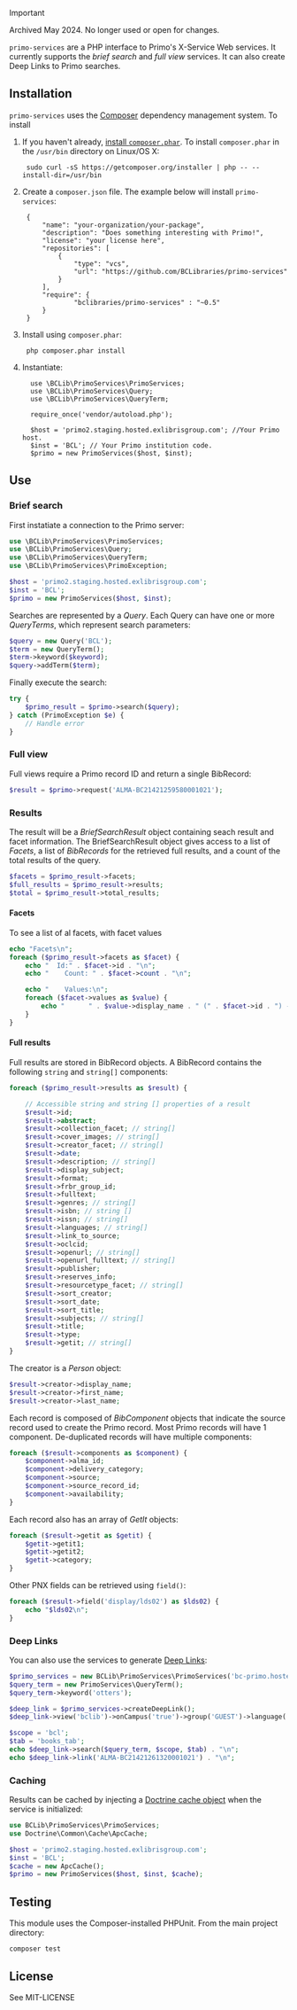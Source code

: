 > [!IMPORTANT]
> Archived May 2024. No longer used or open for changes.

`primo-services` are a PHP interface to Primo's X-Service Web services. It currently supports the *brief search* and *full view* services. It can also create Deep Links to Primo searches.

## Installation

`primo-services` uses the [Composer](http://getcomposer.org/) dependency management system. To install 

1. If you haven't already, [install `composer.phar`](http://getcomposer.org/doc/00-intro.md#installation-nix). To install `composer.phar` in the `/usr/bin` directory on Linux/OS X:
 
		sudo curl -sS https://getcomposer.org/installer | php -- --install-dir=/usr/bin

2. Create a `composer.json` file. The example below will install `primo-services`:

        {
            "name": "your-organization/your-package",
            "description": "Does something interesting with Primo!",
            "license": "your license here",
            "repositories": [
                {
                    "type": "vcs",
                    "url": "https://github.com/BCLibraries/primo-services"
                }
            ],
            "require": {
                    "bclibraries/primo-services" : "~0.5"
            }
        }
    
3. Install using `composer.phar`:

		php composer.phar install
		
4. Instantiate:

         use \BCLib\PrimoServices\PrimoServices;
         use \BCLib\PrimoServices\Query;
         use \BCLib\PrimoServices\QueryTerm;
       
         require_once('vendor/autoload.php');
       
         $host = 'primo2.staging.hosted.exlibrisgroup.com'; //Your Primo host.
         $inst = 'BCL'; // Your Primo institution code.
         $primo = new PrimoServices($host, $inst);
   
## Use

### Brief search

First instatiate a connection to the Primo server:

```PHP
use \BCLib\PrimoServices\PrimoServices;
use \BCLib\PrimoServices\Query;
use \BCLib\PrimoServices\QueryTerm;
use \BCLib\PrimoServices\PrimoException;

$host = 'primo2.staging.hosted.exlibrisgroup.com';
$inst = 'BCL';
$primo = new PrimoServices($host, $inst);
```

Searches are represented by a *Query*. Each Query can have one or more *QueryTerms*, which represent search parameters:

```PHP
$query = new Query('BCL');
$term = new QueryTerm();
$term->keyword($keyword);
$query->addTerm($term);
```

Finally execute the search:

```PHP
try {
    $primo_result = $primo->search($query);
} catch (PrimoException $e) {
    // Handle error
}
```

### Full view

Full views require a Primo record ID and return a single BibRecord:

```PHP
$result = $primo->request('ALMA-BC21421259580001021');
```

### Results

The result will be a *BriefSearchResult* object containing seach result and facet information. The BriefSearchResult object gives access to a list of *Facets*, a list of *BibRecords* for the retrieved full results, and a count of the total results of the query.

```PHP
$facets = $primo_result->facets;
$full_results = $primo_result->results;
$total = $primo_result->total_results;
```

#### Facets

To see a list of al facets, with facet values 

```PHP
echo "Facets\n";
foreach ($primo_result->facets as $facet) {
    echo "  Id:" . $facet->id . "\n";
    echo "    Count: " . $facet->count . "\n";

    echo "    Values:\n";
    foreach ($facet->values as $value) {
        echo "      " . $value->display_name . " (" . $facet->id . ") - " . $facet->count . "\n";
    }
}
```

#### Full results

Full results are stored in BibRecord objects. A BibRecord contains the following `string` and `string[]` components:

```PHP
foreach ($primo_result->results as $result) {

    // Accessible string and string [] properties of a result
    $result->id;
    $result->abstract;
    $result->collection_facet; // string[]
    $result->cover_images; // string[]
    $result->creator_facet; // string[]
    $result->date;
    $result->description; // string[]
    $result->display_subject;
    $result->format;
    $result->frbr_group_id;
    $result->fulltext;
    $result->genres; // string[]
    $result->isbn; // string []
    $result->issn; // string[]
    $result->languages; // string[]
    $result->link_to_source;
    $result->oclcid;    
    $result->openurl; // string[]
    $result->openurl_fulltext; // string[]
    $result->publisher;
    $result->reserves_info;
    $result->resourcetype_facet; // string[]
    $result->sort_creator;
    $result->sort_date;
    $result->sort_title;
    $result->subjects; // string[]
    $result->title;
    $result->type;
    $result->getit; // string[]
}
```

The creator is a *Person* object:

```PHP
$result->creator->display_name;
$result->creator->first_name;
$result->creator->last_name;
```

Each record is composed of *BibComponent* objects that indicate the source record used to create the Primo record. Most Primo records will have 1 component. De-duplicated records will have multiple components:

```PHP
foreach ($result->components as $component) {
    $component->alma_id;
    $component->delivery_category;
    $component->source;
    $component->source_record_id;
    $component->availability;
}
```

Each record also has an array of *GetIt* objects:
 
```PHP
foreach ($result->getit as $getit) {
    $getit->getit1;
    $getit->getit2;
    $getit->category;
}
```

Other PNX fields can be retrieved using `field()`:

```PHP
foreach ($result->field('display/lds02') as $lds02) {
    echo "$lds02\n";
}
```

### Deep Links

You can also use the services to generate [Deep Links](http://www.exlibrisgroup.org/display/PrimoOI/Deep+Links):

```PHP
$primo_services = new BCLib\PrimoServices\PrimoServices('bc-primo.hosted.exlibrisgroup.com', 'BCL');
$query_term = new PrimoServices\QueryTerm();
$query_term->keyword('otters');

$deep_link = $primo_services->createDeepLink();
$deep_link->view('bclib')->onCampus('true')->group('GUEST')->language('eng');

$scope = 'bcl';
$tab = 'books_tab';
echo $deep_link->search($query_term, $scope, $tab) . "\n";
echo $deep_link->link('ALMA-BC21421261320001021') . "\n";
```

### Caching

Results can be cached by injecting a [Doctrine cache object](http://docs.doctrine-project.org/en/2.0.x/reference/caching.html) when the service is initialized:

```PHP
use BCLib\PrimoServices\PrimoServices;
use Doctrine\Common\Cache\ApcCache;

$host = 'primo2.staging.hosted.exlibrisgroup.com';
$inst = 'BCL';
$cache = new ApcCache();
$primo = new PrimoServices($host, $inst, $cache);
```

## Testing

This module uses the Composer-installed PHPUnit. From the main project directory:

    composer test
    
## License

See MIT-LICENSE


